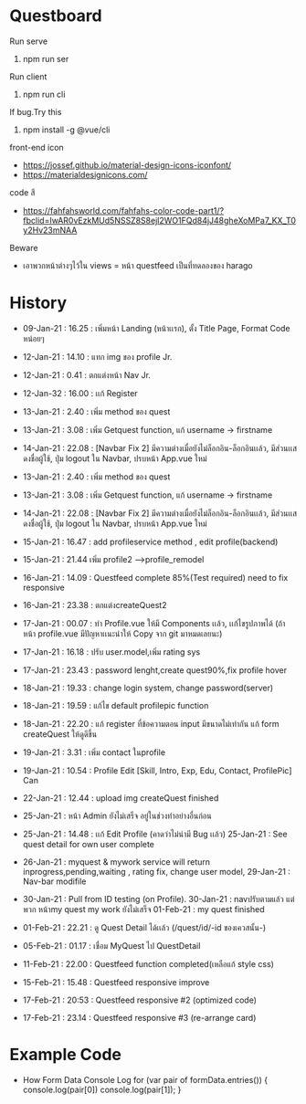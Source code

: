 # Questboard
Run serve
1. npm run ser

Run client
1. npm run cli

If bug.Try this
1. npm install -g @vue/cli

front-end icon
+ https://jossef.github.io/material-design-icons-iconfont/
+ https://materialdesignicons.com/

code สี 
+ https://fahfahsworld.com/fahfahs-color-code-part1/?fbclid=IwAR0vEzkMUd5NSSZ8S8ejl2WO1FQd84jJ48gheXoMPa7_KX_T0y2Hv23mNAA

Beware
- เอาพวกหน้าต่างๆไว้ใน views
= หน้า questfeed เป็นที่ทดลองของ harago

# History
+ 09-Jan-21 : 16.25 : เพิ่มหน้า Landing (หน้าเเรก), ตั้ง Title Page, Format Code หน่อยๆ
+ 12-Jan-21 : 14.10 : แทก img ของ profile Jr.
+ 12-Jan-21 : 0.41  : ตกแต่งหน้า Nav  Jr.
+ 12-Jan-32 : 16.00 : เเก้ Register
+ 13-Jan-21 : 2.40 : เพิ่ม method ของ quest
+ 13-Jan-21 : 3.08 : เพิ่ม Getquest function, แก้ username -> firstname
+ 14-Jan-21 : 22.08 : [Navbar Fix 2] มีความต่างเมื่อยังไม่ล็อกอิน-ล็อกอินเเล้ว, มีส่วนเเสดงชื่อผู้ใช้, ปุ่ม logout ใน Navbar, ปรบหน้า App.vue ใหม่
+ 13-Jan-21 : 2.40  : เพิ่ม method ของ quest
+ 13-Jan-21 : 3.08  : เพิ่ม Getquest function, แก้ username -> firstname
+ 14-Jan-21 : 22.08 : [Navbar Fix 2] มีความต่างเมื่อยังไม่ล็อกอิน-ล็อกอินเเล้ว, มีส่วนเเสดงชื่อผู้ใช้, ปุ่ม logout ใน Navbar, ปรบหน้า App.vue ใหม่
+ 15-Jan-21 : 16.47 : add profileservice method , edit profile(backend)
+ 15-Jan-21 : 21.44 เพิ่ม profile2 -->profile_remodel
+ 16-Jan-21 : 14.09 : Questfeed complete 85%(Test required) need to fix responsive
+ 16-Jan-21 : 23.38 : ตกแต่งcreateQuest2 
+ 17-Jan-21 : 00.07 : ทำ Profile.vue ให้มี Components เเล้ว, เเก้ไขรูปภาพได้ (ถ้าหน้า profile.vue มีปัญหาเเนะนำให้ Copy จาก git มาหมดเลยนะ)
+ 17-Jan-21 : 16.18 : ปรับ user.model,เพิ่ม rating sys
+ 17-Jan-21 : 23.43 : password lenght,create quest90%,fix profile hover
+ 18-Jan-21 : 19.33 : change login system, change password(server)
+ 18-Jan-21 : 19.59 : แก้ไข default profilepic function
  

+ 18-Jan-21 : 22.20 : แก้ register ที่ข้อความตอน input มีขนาดไม่เท่ากัน แก้ form createQuest ให้ดูดีขึ้น   
+ 19-Jan-21 : 3.31  : เพิ่ม contact ในprofile
+ 19-Jan-21 : 10.54 : Profile Edit [Skill, Intro, Exp, Edu, Contact, ProfilePic] Can
+ 22-Jan-21 : 12.44 : upload img createQuest finished 
+ 25-Jan-21 : หน้า Admin ยังไม่เสร็จ อยู่ในช่วงทำอย่างอื่นก่อน
+ 25-Jan-21 : 14.48 : เเก้ Edit Profile (คาดว่าไม่น่ามี Bug เเล้ว)
  25-Jan-21 : See quest detail for own user complete
+ 26-Jan-21 : myquest & mywork service will return inprogress,pending,waiting , rating fix, change user model, 
  29-Jan-21 : Nav-bar modifile
+ 30-Jan-21 : Pull from ID testing (on Profile).
  30-Jan-21 : navปรับตามแล้ว แต่พวก หน้าmy quest my work       ยังไม่เสร็จ
  01-Feb-21 : my quest finished
+ 01-Feb-21 : 22.21 : ดู Quest Detail ได้เเล้ว (/quest/id/-id ของเควสนั้น-)
+ 05-Feb-21 : 01.17 : เชื่อม MyQuest ไป QuestDetail
+ 11-Feb-21 : 22.00 : Questfeed function completed(เหลือแก้ style css)
+ 15-Feb-21 : 15.48 : Questfeed responsive improve
+ 17-Feb-21 : 20:53 : Questfeed responsive #2 (optimized code) 
+ 17-Feb-21 : 23.14 : Questfeed responsive #3 (re-arrange card)
# Example Code
+ How Form Data Console Log
    for (var pair of formData.entries()) {
	    console.log(pair[0])
      console.log(pair[1]);
    }

